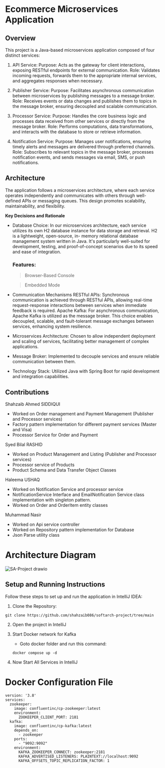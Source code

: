 # Ecommerce Microservices Application

## Overview
This project is a Java-based microservices application composed of four distinct services:

1. API Service:
Purpose: Acts as the gateway for client interactions, exposing RESTful endpoints for external communication.
Role: Validates incoming requests, forwards them to the appropriate internal services, and aggregates responses when necessary.

2. Publisher Service:
Purpose: Facilitates asynchronous communication between microservices by publishing messages to a message broker.
Role: Receives events or data changes and publishes them to topics in the message broker, ensuring decoupled and scalable communication.

3. Processor Service:
Purpose: Handles the core business logic and processes data received from other services or directly from the message broker.
Role: Performs computations, data transformations, and interacts with the database to store or retrieve information.

4. Notification Service:
Purpose: Manages user notifications, ensuring timely alerts and messages are delivered through preferred channels.
Role: Subscribes to relevant topics in the message broker, processes notification events, and sends messages via email, SMS, or push notifications.

## Architecture
The application follows a microservices architecture, where each service operates independently and communicates with others through well-defined APIs or messaging queues. This design promotes scalability, maintainability, and flexibility.

**Key Decisions and Rationale**
- Database Choice:
  In our microservices architecture, each service utilizes its own H2 database instance for data storage and retrieval. H2 is a lightweight, open-source, in- 
  memory relational database management system written in Java. It's particularly well-suited for development, testing, and proof-of-concept scenarios due to its 
  speed and ease of integration.
  ### Features:
  > Browser-Based Console

  > Embedded Mode
  
- Communication Mechanisms
  RESTful APIs: Synchronous communication is achieved through RESTful APIs, allowing real-time request-response interactions between services when immediate 
                feedback is required.
  Apache Kafka: For asynchronous communication, Apache Kafka is utilized as the message broker. This choice enables decoupled, scalable, and fault-tolerant 
                message exchanges between services, enhancing system resilience.

- Microservices Architecture: 
  Chosen to allow independent deployment and scaling of services, facilitating better management of complex applications.

- Message Broker:
  Implemented to decouple services and ensure reliable communication between them.

- Technology Stack: 
  Utilized Java with Spring Boot for rapid development and integration capabilities.

## Contributions
Shahzaib Ahmed SIDDIQUI
- Worked on Order management and Payment Management (Publisher and Processor services)
- Factory pattern implementation for different payment services (Master and Visa)
- Processor Service for Order and Payment

Syed Bilal RASHID
- Worked on Product Management and Listing (Publisher and Processor services)
- Processor service of Products
- Product Schema and Data Transfer Object Classes

Haleema USHAQ
- Worked on Notification Service and processor service
- NotificationService Interface and EmailNotification Service class implementation with singleton pattern.
- Worked on Order and OrderItem entity classes

Muhammad Nasir 
- Worked on Api service controller
- Worked on Repository pattern implementation for Database
- Json Parse utility class

# Architecture Diagram

![SA-Project drawio](https://github.com/user-attachments/assets/7f700b32-ef5f-4604-9ce5-8e879ec30269)

## Setup and Running Instructions
Follow these steps to set up and run the application in IntelliJ IDEA:

1. Clone the Repository:
```
git clone https://github.com/shahzaib086/softarch-project/tree/main
```
2. Open the project in IntelliJ

3. Start Docker network for Kafka
   - Goto docker folder and run this command:
   ```
   docker compose up -d
   ```
   
5. Now Start All Services in IntelliJ

# Docker Configuration File
```
version: '3.8'
services:
  zookeeper:
    image: confluentinc/cp-zookeeper:latest
    environment:
      ZOOKEEPER_CLIENT_PORT: 2181
  kafka:
    image: confluentinc/cp-kafka:latest
    depends_on:
      - zookeeper
    ports:
      - "9092:9092"
    environment:
      KAFKA_ZOOKEEPER_CONNECT: zookeeper:2181
      KAFKA_ADVERTISED_LISTENERS: PLAINTEXT://localhost:9092
      KAFKA_OFFSETS_TOPIC_REPLICATION_FACTOR: 1
```
